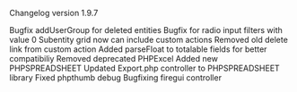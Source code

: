 Changelog version 1.9.7
 
Bugfix addUserGroup for deleted entities
Bugfix for radio input filters with value 0
Subentity grid now can include custom actions
Removed old delete link from custom action
Added parseFloat to totalable fields for better compatibiliy
Removed deprecated PHPExcel
Added new PHPSPREADSHEET
Updated Export.php controller to PHPSPREADSHEET library
Fixed phpthumb debug
Bugfixing firegui controller
